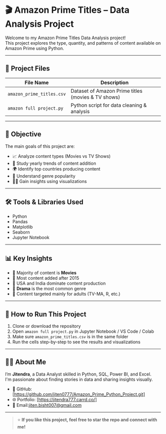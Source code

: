 # 🎬 Amazon Prime Titles – Data Analysis Project

Welcome to my Amazon Prime Titles Data Analysis project!  
This project explores the type, quantity, and patterns of content available on Amazon Prime using Python.

---

## 📂 Project Files

| File Name                | Description                                           |
|-------------------------|-------------------------------------------------------|
| `amazon_prime_titles.csv` | Dataset of Amazon Prime titles (movies & TV shows)   |
| `amazon full project.py` | Python script for data cleaning & analysis            |

---

## 🎯 Objective

The main goals of this project are:

- 📈 Analyze content types (Movies vs TV Shows)
- 📅 Study yearly trends of content addition
- 🌍 Identify top countries producing content
- 🧠 Understand genre popularity
- 👩‍💻 Gain insights using visualizations

---

## 🛠️ Tools & Libraries Used

- Python
- Pandas
- Matplotlib
- Seaborn
- Jupyter Notebook

---

## 📊 Key Insights

- 🔹 Majority of content is **Movies**
- 🔹 Most content added after 2015
- 🔹 USA and India dominate content production
- 🔹 **Drama** is the most common genre
- 🔹 Content targeted mainly for adults (TV-MA, R, etc.)

---

## 🚀 How to Run This Project

1. Clone or download the repository
2. Open `amazon full project.py` in Jupyter Notebook / VS Code / Colab
3. Make sure `amazon_prime_titles.csv` is in the same folder
4. Run the cells step-by-step to see the results and visualizations

---

## 👨‍💻 About Me

I’m **Jitendra**, a Data Analyst skilled in Python, SQL, Power BI, and Excel.  
I'm passionate about finding stories in data and sharing insights visually.

- 🐙 GitHub: [https://github.com/jiten0777/Amazon_Prime_Python_Project.git]
- 🌐 Portfolio: [https://jitendra777.carrd.co/]
- 📧 Email:jiten.bisht007@gmail.com

---

> ⭐ **If you like this project, feel free to star the repo and connect with me!**

